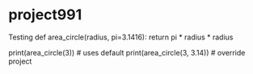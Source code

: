 # project991
Testing def area_circle(radius, pi=3.1416):
    return pi * radius * radius

print(area_circle(3))        # uses default
print(area_circle(3, 3.14))  # override
project 
